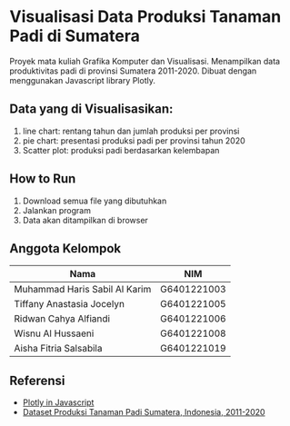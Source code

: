# Visualisasi Data Produksi Tanaman Padi di Sumatera
Proyek mata kuliah Grafika Komputer dan Visualisasi. Menampilkan data produktivitas padi di provinsi Sumatera  2011-2020.
Dibuat dengan menggunakan Javascript library Plotly.

## Data yang di Visualisasikan:
1. line chart: rentang tahun dan jumlah produksi per provinsi
2. pie chart: presentasi produksi padi per provinsi tahun 2020
3. Scatter plot: produksi padi berdasarkan kelembapan

## How to Run
1. Download semua file yang dibutuhkan 
2. Jalankan program 
3. Data akan ditampilkan di browser

## Anggota Kelompok
|Nama|NIM|
|--|--|
|Muhammad Haris Sabil Al Karim|G6401221003|
|Tiffany Anastasia Jocelyn|G6401221005|
|Ridwan Cahya Alfiandi|G6401221006|
|Wisnu Al Hussaeni|G6401221008|
|Aisha Fitria Salsabila|G6401221019|


## Referensi
- [Plotly in Javascript ](https://plotly.com/javascript/)
- [Dataset Produksi Tanaman Padi Sumatera, Indonesia, 2011-2020](https://www.kaggle.com/datasets/ardikasatria/datasettanamanpadisumatera?select=Data_Tanaman_Padi_Sumatera_version_1.csv)

